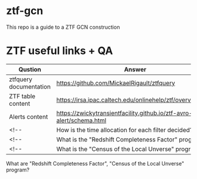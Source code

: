 # ztf-gcn
This repo is a guide to a ZTF GCN construction


# ZTF useful links + QA
| Qustion  | Answer |
| ------------- | ------------- |
| ztfquery documentation  | https://github.com/MickaelRigault/ztfquery  |
| ZTF table content  | https://irsa.ipac.caltech.edu/onlinehelp/ztf/overview.html  |
| Alerts content  | https://zwickytransientfacility.github.io/ztf-avro-alert/schema.html |
<!-- |How is the time allocation for each filter decided? | | -->
<!-- |What is the  "Redshift Completeness Factor" program? | It's a program dedicated to determine the number of SN host galaxies with known spectroscopic redshift prior to  the SN discovery divided by the total number of SN hosts. See https://arxiv.org/abs/1910.12973 | -->
<!-- |What is the  "Census of the Local Unverse" program? | | -->
What are  "Redshift Completeness Factor",  "Census of the Local Unverse" program?
